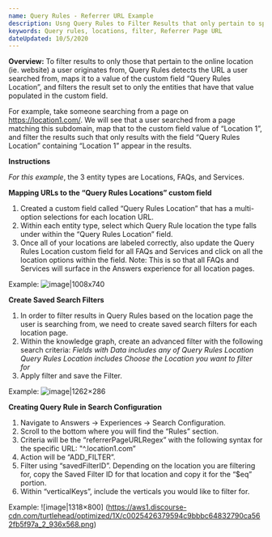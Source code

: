 ```yaml
---
name: Query Rules - Referrer URL Example
description: Usng Query Rules to Filter Results that only pertain to specific locations.
keywords: Query rules, locations, filter, Referrer Page URL
dateUpdated: 10/5/2020
---
```


**Overview:** To filter results to only those that pertain to the online location (ie. website) a user originates from, Query Rules detects the URL a user searched from, maps it to a value of the custom field “Query Rules Location”, and filters the result set to only the entities that have that value populated in the custom field.

For example, take someone searching from a page on https://location1.com/. We will see that a user searched from a page matching this subdomain, map that to the custom field value of “Location 1”, and filter the results such that only results with the field “Query Rules Location” containing “Location 1” appear in the results.

**Instructions**

*For this example*, the 3 entity types are Locations, FAQs, and Services.

**Mapping URLs to the “Query Rules Locations” custom field**

1. Created a custom field called “Query Rules Location” that has a multi-option selections for each location URL.
2. Within each entity type, select which Query Rule location the type falls under within the “Query Rules Location” field.
3. Once all of your locations are labeled correctly, also update the Query Rules Location custom field for all FAQs and Services and click on all the location options within the field. Note: This is so that all FAQs and Services will surface in the Answers experience for all location pages.

Example:
![image|1008x740](https://aws1.discourse-cdn.com/turtlehead/optimized/1X/535ecd2e389b0ed7de4997ae0a69e2944abf268c_2_892x594.png)

**Create Saved Search Filters**

1. In order to filter results in Query Rules based on the location page the user is searching from, we need to create saved search filters for each location page.
2. Within the knowledge graph, create an advanced filter with the following search criteria:
*Fields with Data includes any of Query Rules Location*
*Query Rules Location includes Choose the Location you want to filter for*
3. Apply filter and save the Filter.

Example:
![image|1262×286](https://aws1.discourse-cdn.com/turtlehead/optimized/1X/76c5df71565da0fbf491749963b1ce9163597f2c_2_624x141.png)

**Creating Query Rule in Search Configuration**

1. Navigate to Answers → Experiences → Search Configuration.
2. Scroll to the bottom where you will find the “Rules” section.
3. Criteria will be the “referrerPageURLRegex” with the following syntax for the specific URL: "^.location1.com”
4. Action will be “ADD_FILTER”.
5. Filter using “savedFilterID”. Depending on the location you are filtering for, copy the Saved Filter ID for that location and copy it for the “$eq” portion.
6. Within “verticalKeys”, include the verticals you would like to filter for.

Example:
![image|1318×800] (https://aws1.discourse-cdn.com/turtlehead/optimized/1X/c0025426379594c9bbbc64832790ca562fb5f97a_2_936x568.png)


